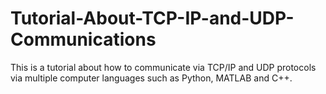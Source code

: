 # Tutorial-About-TCP-IP-and-UDP-Communications
This is a tutorial about how to communicate via TCP/IP and UDP protocols via multiple computer languages such as Python, MATLAB and C++.
